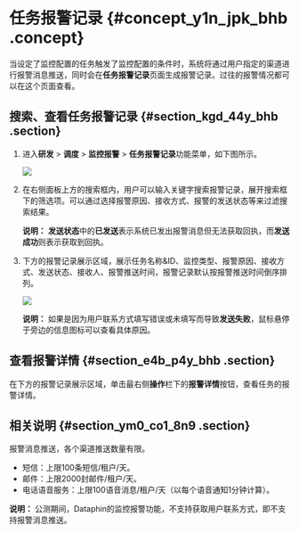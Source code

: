 # 任务报警记录 {#concept_y1n_jpk_bhb .concept}

当设定了监控配置的任务触发了监控配置的条件时，系统将通过用户指定的渠道进行报警消息推送，同时会在**任务报警记录**页面生成报警记录。过往的报警情况都可以在这个页面查看。

## 搜索、查看任务报警记录 {#section_kgd_44y_bhb .section}

1.  进入**研发** \> **调度** \> **监控报警** \> **任务报警记录**功能菜单，如下图所示。

    ![](http://static-aliyun-doc.oss-cn-hangzhou.aliyuncs.com/assets/img/136668/155599240840775_zh-CN.png)

2.  在右侧面板上方的搜索框内，用户可以输入关键字搜索报警记录，展开搜索框下的筛选项。可以通过选择报警原因、接收方式、报警的发送状态等来过滤搜索结果。

    **说明：** **发送状态**中的**已发送**表示系统已发出报警消息但无法获取回执，而**发送成功**则表示获取到回执。

3.  下方的报警记录展示区域，展示任务名称&ID、监控类型、报警原因、接收方式、发送状态、接收人、报警推送时间，报警记录默认按报警推送时间倒序排列。

    ![](http://static-aliyun-doc.oss-cn-hangzhou.aliyuncs.com/assets/img/136668/155599240840776_zh-CN.png)

    **说明：** 如果是因为用户联系方式填写错误或未填写而导致**发送失败**，鼠标悬停于旁边的信息图标可以查看具体原因。


## 查看报警详情 {#section_e4b_p4y_bhb .section}

在下方的报警记录展示区域，单击最右侧**操作**栏下的**报警详情**按钮，查看任务的报警详情。

## 相关说明 {#section_ym0_co1_8n9 .section}

报警消息推送，各个渠道推送数量有限。

-   短信：上限100条短信/租户/天。
-   邮件：上限2000封邮件/租户/天。
-   电话语音服务：上限100语音消息/租户/天（以每个语音通知1分钟计算）。

**说明：** 公测期间，Dataphin的监控报警功能，不支持获取用户联系方式，即不支持报警消息推送。

